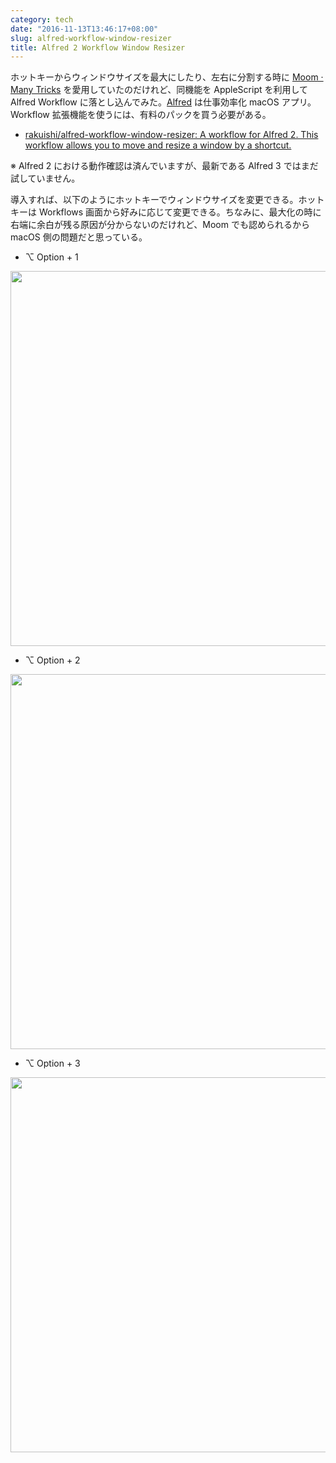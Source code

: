 ```yaml
---
category: tech
date: "2016-11-13T13:46:17+08:00"
slug: alfred-workflow-window-resizer
title: Alfred 2 Workflow Window Resizer
---
```


ホットキーからウィンドウサイズを最大にしたり、左右に分割する時に [Moom · Many Tricks](https://manytricks.com/moom/) を愛用していたのだけれど、同機能を AppleScript を利用して Alfred Workflow に落とし込んでみた。[Alfred](https://www.alfredapp.com/) は仕事効率化 macOS アプリ。Workflow 拡張機能を使うには、有料のパックを買う必要がある。

- [rakuishi/alfred-workflow-window-resizer: A workflow for Alfred 2. This workflow allows you to move and resize a window by a shortcut.](https://github.com/rakuishi/alfred-workflow-window-resizer)

※ Alfred 2 における動作確認は済んでいますが、最新である Alfred 3 ではまだ試していません。

導入すれば、以下のようにホットキーでウィンドウサイズを変更できる。ホットキーは Workflows 画面から好みに応じて変更できる。ちなみに、最大化の時に右端に余白が残る原因が分からないのだけれど、Moom でも認められるから macOS 側の問題だと思っている。

- ⌥ Option + 1

<img alt="" src="/images/2016/11/alfred-workflow-window-resizer-1.jpg" width="960" height="600">

- ⌥ Option + 2

<img alt="" src="/images/2016/11/alfred-workflow-window-resizer-2.jpg" width="960" height="600">

- ⌥ Option + 3

<img alt="" src="/images/2016/11/alfred-workflow-window-resizer-3.jpg" width="960" height="600">
